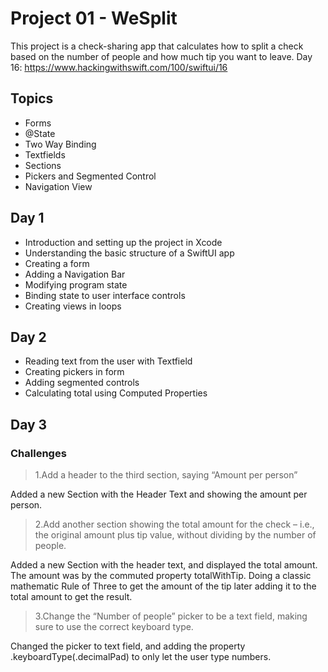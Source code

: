 # Project 01 - WeSplit

  This project is a check-sharing app that calculates how to split a check based on the number of people and how much tip you want to leave. 
  Day 16: https://www.hackingwithswift.com/100/swiftui/16

## Topics

- Forms
- @State
- Two Way Binding
- Textfields
- Sections
- Pickers and Segmented Control
- Navigation View

## Day 1

- Introduction and setting up the project in Xcode
- Understanding the basic structure of a SwiftUI app
- Creating a form
- Adding a Navigation Bar
- Modifying program state
- Binding state to user interface controls
- Creating views in loops

## Day 2

- Reading text from the user with Textfield
- Creating pickers in form
- Adding segmented controls
- Calculating total using Computed Properties

## Day 3

### Challenges

> 1.Add a header to the third section, saying “Amount per person”

Added a new Section with the Header Text and showing the amount per person.

> 2.Add another section showing the total amount for the check – i.e., the original amount plus tip value, without dividing by the number of people.

Added a new Section with the header text, and displayed the total amount. The amount was by the commuted property totalWithTip. Doing a classic mathematic Rule of Three to get the amount of the tip later adding it to the total amount to get the result.

> 3.Change the “Number of people” picker to be a text field, making sure to use the correct keyboard type.

Changed the picker to text field, and adding the property .keyboardType(.decimalPad) to only let the user type numbers.
